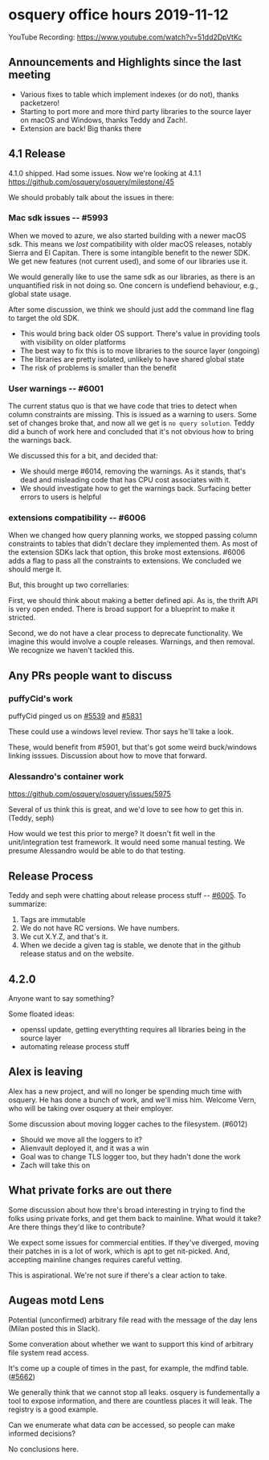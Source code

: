# osquery office hours 2019-11-12

YouTube Recording: https://www.youtube.com/watch?v=51dd2DpVtKc

## Announcements and Highlights since the last meeting

- Various fixes to table which implement indexes (or do not), thanks
  packetzero!
- Starting to port more and more third party libraries to the source
  layer on macOS and Windows, thanks Teddy and Zach!.
- Extension are back! Big thanks there

## 4.1 Release

4.1.0 shipped. Had some issues. Now we're looking at 4.1.1
https://github.com/osquery/osquery/milestone/45

We should probably talk about the issues in there:

### Mac sdk issues -- #5993

When we moved to azure, we also started building with a newer macOS
sdk.  This means we _lost_ compatibility with older macOS releases,
notably Sierra and El Capitan. There is some intangible benefit to the
newer SDK.  We get new features (not current used), and some of our
libraries use it.

We would generally like to use the same sdk as our libraries, as there
is an unquantified risk in not doing so. One concern is undefiend
behaviour, e.g., global state usage.

After some discussion, we think we should just add the command line
flag to target the old SDK.
* This would bring back older OS support. There's value in providing
  tools with visibility on older platforms
* The best way to fix this is to move libraries to the source layer (ongoing)
* The libraries are pretty isolated, unlikely to have shared global state
* The risk of problems is smaller than the benefit

### User warnings -- #6001

The current status quo is that we have code that tries to detect when
column constraints are missing. This is issued as a warning to
users. Some set of changes broke that, and now all we get is `no query
solution`. Teddy did a bunch of work here and concluded that it's not
obvious how to bring the warnings back.

We discussed this for a bit, and decided that:
* We should merge #6014, removing the warnings. As it stands, that's
  dead and misleading code that has CPU cost associates with it.
* We should investigate how to get the warnings back. Surfacing better
  errors to users is helpful


### extensions compatibility -- #6006

When we changed how query planning works, we stopped passing column
constraints to tables that didn't declare they implemented them. As
most of the extension SDKs lack that option, this broke most
extensions. #6006 adds a flag to pass all the constraints to
extensions. We concluded we should merge it.

But, this brought up two correllaries:

First, we should think about making a better defined api. As is, the
thrift API is very open ended. There is broad support for a blueprint
to make it stricted.

Second, we do not have a clear process to deprecate functionality. We
imagine this would involve a couple releases. Warnings, and then
removal. We recognize we haven't tackled this.


## Any PRs people want to discuss

### puffyCid's work

puffyCid pinged us on
[#5539](https://github.com/osquery/osquery/pull/5539) and
[#5831](https://github.com/osquery/osquery/pull/5831)

These could use a windows level review. Thor says he'll take a look.

These, would benefit from #5901, but that's got some weird
buck/windows linking isssues. Discussion about how to move that
forward.

### Alessandro's container work

https://github.com/osquery/osquery/issues/5975

Several of us think this is great, and we'd love to see how to get
this in. (Teddy, seph)

How would we test this prior to merge? It doesn't fit well in the
unit/integration test framework. It would need some manual testing. We
presume Alessandro would be able to do that testing.


## Release Process

Teddy and seph were chatting about release process stuff --
[#6005](https://github.com/osquery/osquery/issues/6005). To summarize:

1. Tags are immutable
2. We do not have RC versions. We have numbers.
3. We cut X.Y.Z, and that's it.
4. When we decide a given tag is stable, we denote that in the github release status and on the website.


## 4.2.0

Anyone want to say something?

Some floated ideas:
* openssl update, getting everythting requires all libraries being in
  the source layer
* automating release process stuff


## Alex is leaving

Alex has a new project, and will no longer be spending much time with
osquery. He has done a bunch of work, and we'll miss him. Welcome
Vern, who will be taking over osquery at their employer.

Some discussion about moving logger caches to the filesystem. (#6012)
* Should we move all the loggers to it?
* Alienvault deployed it, and it was a win
* Goal was to change TLS logger too, but they hadn't done the work
* Zach will take this on


## What private forks are out there

Some discussion about how thre's broad interesting in trying to find
the folks using private forks, and get them back to mainline. What
would it take? Are there things they'd like to contribute?

We expect some issues for commercial entities. If they've diverged,
moving their patches in is a lot of work, which is apt to get
nit-picked. And, accepting mainline changes requires careful vetting.

This is aspirational. We're not sure if there's a clear action to
take.


## Augeas motd Lens

Potential (unconfirmed) arbitrary file read with the message of the
day lens (Milan posted this in Slack).

Some converation about whether we want to support this kind of
arbitrary file system read access.

It's come up a couple of times in the past, for example, the mdfind
table. ([#5662](https://github.com/osquery/osquery/issues/5662))

We generally think that we cannot stop all leaks. osquery is
fundementally a tool to expose information, and there are countless
places it will leak. The registry is a good example.

Can we enumerate what data _can_ be accessed, so people can make
informed decisions?

No conclusions here.
